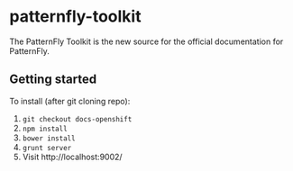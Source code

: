 # patternfly-toolkit

The PatternFly Toolkit is the new source for the official documentation for PatternFly.

## Getting started

To install (after git cloning repo):

1. `git checkout docs-openshift`
1. `npm install`
1. `bower install`
1. `grunt server`
1.  Visit http://localhost:9002/
